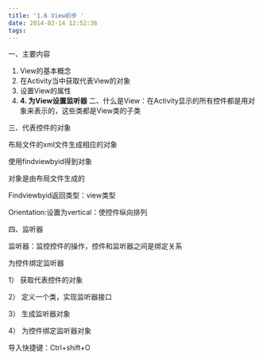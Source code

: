 ```yaml
---
title: '1.6 View初步 '
date: 2014-02-14 12:52:38
tags:
---
```


一、主要内容

1. View的基本概念
2. 在Activity当中获取代表View的对象
3. 设置View的属性
4. **4. 为View设置监听器**
   二、什么是View：在Activity显示的所有控件都是用对象来表示的，这些类都是View类的子类

三、代表控件的对象

布局文件的xml文件生成相应的对象

使用findviewbyid得到对象

对象是由布局文件生成的

Findviewbyid返回类型：view类型

Orientation:设置为vertical：使控件纵向排列

四、监听器

监听器：监控控件的操作，控件和监听器之间是绑定关系

为控件绑定监听器

1） 获取代表控件的对象

2） 定义一个类，实现监听器接口

3） 生成监听器对象

4） 为控件绑定监听器对象

导入快捷键：Ctrl+shift+O